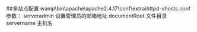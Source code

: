 ##多站点配置
	wamp\bin\apache\apache2.4.17\conf\extra\httpd-vhosts.conf
	参数：
		serveradmin 设置管理员的邮箱地址
		documentRoot  文件目录
		servername   主机名